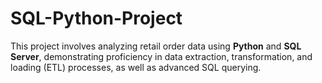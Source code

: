 # SQL-Python-Project 

This project involves analyzing retail order data using **Python** and **SQL Server**, demonstrating proficiency in data extraction, transformation, and loading (ETL) processes, as well as advanced SQL querying.
